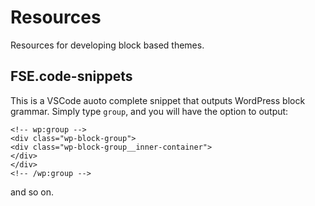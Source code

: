 # Resources

Resources for developing block based themes.

## FSE.code-snippets

This is a VSCode auoto complete snippet that outputs WordPress block grammar.
Simply type `group`, and you will have the option to output:
```
<!-- wp:group -->
<div class="wp-block-group">
<div class="wp-block-group__inner-container">
</div>
</div>
<!-- /wp:group -->
```
and so on.


